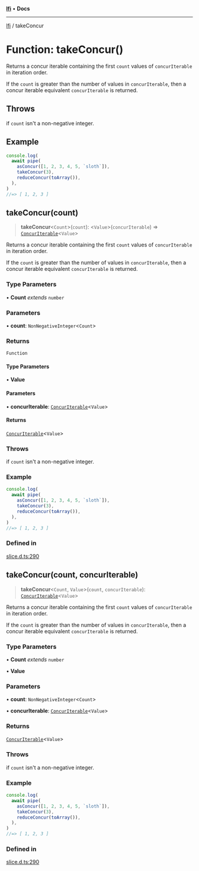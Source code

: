 [**lfi**](../readme.md) • **Docs**

***

[lfi](../globals.md) / takeConcur

# Function: takeConcur()

Returns a concur iterable containing the first `count` values of
`concurIterable` in iteration order.

If the `count` is greater than the number of values in `concurIterable`, then
a concur iterable equivalent `concurIterable` is returned.

## Throws

if `count` isn't a non-negative integer.

## Example

```js
console.log(
  await pipe(
    asConcur([1, 2, 3, 4, 5, `sloth`]),
    takeConcur(3),
    reduceConcur(toArray()),
  ),
)
//=> [ 1, 2, 3 ]
```

## takeConcur(count)

> **takeConcur**\<`Count`\>(`count`): \<`Value`\>(`concurIterable`) => [`ConcurIterable`](../type-aliases/ConcurIterable.md)\<`Value`\>

Returns a concur iterable containing the first `count` values of
`concurIterable` in iteration order.

If the `count` is greater than the number of values in `concurIterable`, then
a concur iterable equivalent `concurIterable` is returned.

### Type Parameters

• **Count** *extends* `number`

### Parameters

• **count**: `NonNegativeInteger`\<`Count`\>

### Returns

`Function`

#### Type Parameters

• **Value**

#### Parameters

• **concurIterable**: [`ConcurIterable`](../type-aliases/ConcurIterable.md)\<`Value`\>

#### Returns

[`ConcurIterable`](../type-aliases/ConcurIterable.md)\<`Value`\>

### Throws

if `count` isn't a non-negative integer.

### Example

```js
console.log(
  await pipe(
    asConcur([1, 2, 3, 4, 5, `sloth`]),
    takeConcur(3),
    reduceConcur(toArray()),
  ),
)
//=> [ 1, 2, 3 ]
```

### Defined in

[slice.d.ts:290](https://github.com/TomerAberbach/lfi/blob/d7a0f90dd72245d6efd6bd97c58a78b3f3028f25/src/operations/slice.d.ts#L290)

## takeConcur(count, concurIterable)

> **takeConcur**\<`Count`, `Value`\>(`count`, `concurIterable`): [`ConcurIterable`](../type-aliases/ConcurIterable.md)\<`Value`\>

Returns a concur iterable containing the first `count` values of
`concurIterable` in iteration order.

If the `count` is greater than the number of values in `concurIterable`, then
a concur iterable equivalent `concurIterable` is returned.

### Type Parameters

• **Count** *extends* `number`

• **Value**

### Parameters

• **count**: `NonNegativeInteger`\<`Count`\>

• **concurIterable**: [`ConcurIterable`](../type-aliases/ConcurIterable.md)\<`Value`\>

### Returns

[`ConcurIterable`](../type-aliases/ConcurIterable.md)\<`Value`\>

### Throws

if `count` isn't a non-negative integer.

### Example

```js
console.log(
  await pipe(
    asConcur([1, 2, 3, 4, 5, `sloth`]),
    takeConcur(3),
    reduceConcur(toArray()),
  ),
)
//=> [ 1, 2, 3 ]
```

### Defined in

[slice.d.ts:290](https://github.com/TomerAberbach/lfi/blob/d7a0f90dd72245d6efd6bd97c58a78b3f3028f25/src/operations/slice.d.ts#L290)
